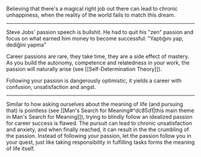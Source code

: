 Believing that there's a magical right job out there can lead to chronic unhappiness, when the reality of the world fails to match this dream.

---

Steve Jobs' passion speech is bullshit. He had to quit his "zen" passion and focus on what earned him money to become successful: "Yaptığını yap, dediğini yapma"

Career passions are rare, they take time, they are a side effect of mastery. As you build the autonomy, competence and relatedness in your work, the passion will naturally arise (see [[Self-Determination Theory]]).

Following your passion is dangerously optimistic, it yields a career with confusion, unsatisfaction and angst. 

---

Similar to how asking ourselves about the meaning of life (and pursuing that) is pointless (see [[Man's Search for Meaning#^dc85d1|this main theme in Man's Search for Meaning]]), trying to blindly follow an idealized passion for career success is flawed. The pursuit can lead to chronic unsatisfaction and anxiety, and when finally reached, it can result in the the crumbling of the passion. Instead of following your passion, let the passion follow you in your quest, just like taking responsibility in fulfilling tasks forms the meaning of life itself. 